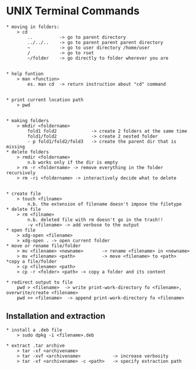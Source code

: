 # UNIX Terminal Commands

    * moving in folders:
        > cd
            ..          -> go to parent directory
            ../../..    -> go to parent parent parent directory
            ~           -> go to user directory /home/user
            /           -> go to root
            ~/folder    -> go directly to folder wherever you are


    * help funtion
        > man <function>
            es. man cd  -> return instruction about "cd" command


    * print current location path
        > pwd


    * making folders
        > mkdir <foldername>
            fold1 fold2             -> create 2 folders at the same time
            fold1/fold2             -> create 2 nested folder
            - p fold1/fold2/fold3   -> create the parent dir that is missing
    * delete folders
        > rmdir <foldername>
            n.b works only if the dir is empty
        > rm -r <foldername> -> remove everything in the folder recursively
        > rm -ri <foldername> -> interactively decide what to delete


    * create file
        > touch <filname>
            n.b. the extension of filename doesn't impose the filetype
    * delete file
        > rm <filname>
            n.b. deleted file with rm doesn't go in the trash!!
            -v <filename> -> add verbose to the output
    * open file
        > xdg-open <filename>
        > xdg-open . -> open current folder
    * move or rename file/folder
        > mv <filename> <newname>       -> rename <filename> in <newname>
        > mv <filename> <path>          -> move <filename> to <path>
    *copy a file/folder
        > cp <filename> <path>
        > cp -r <folder> <path> -> copy a folder and its content

    * redirect output to file
        pwd > <filename>  -> write print-work-directory fo <filename>, overwrite/create <filename> 
        pwd >> <filename>  -> append print-work-directory fo <filename>


    

## Installation and extraction

    * install a .deb file
        > sudo dpkg -i <filename>.deb

    * extract .tar archive
        > tar -xf <archivename>
        > tar -xvf <archivename>            -> increase verbosity
        > tar -xf <archivename> -c <path>   -> specify extraction path 



